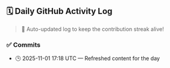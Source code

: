## 🗓️ Daily GitHub Activity Log

> 🤖 Auto-updated log to keep the contribution streak alive!

### ✅ Commits

- 🕒 2025-11-01 17:18 UTC — Refreshed content for the day

